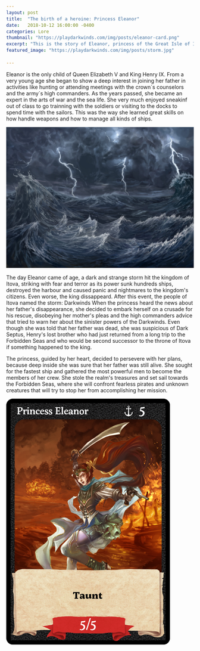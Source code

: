 ```yaml
---
layout: post
title:  "The birth of a heroine: Princess Eleanor"
date:   2018-10-12 16:00:00 -0400
categories: Lore
thumbnail: "https://playdarkwinds.com/img/posts/eleanor-card.png"
excerpt: "This is the story of Eleanor, princess of the Great Isle of Itova, who seeks to become the most powerful warrior in the world and to navigate across the Forbidden Seas to show that nothing can come across her aiml to dominate the Seven Seas."
featured_image: "https://playdarkwinds.com/img/posts/storm.jpg"

---
```

 
Eleanor is the only child of Queen Elizabeth V and King Henry IX.  From a very young age she began to show a deep interest in joining her father in activities like hunting or attending meetings with the crown´s counselors and the army´s high commanders. As the years passed, she became an expert in the arts of war and the sea life. She very much enjoyed sneakinf out of class to go trainning with the soldiers or visiting to the docks to spend time with the sailors. This was the way she learned great skills on how handle weapons and how to manage all kinds of ships.

![The Darkwinds](/img/posts/storm.jpg)

The day Eleanor came of age, a dark and strange storm hit the kingdom of Itova, striking with fear and terror as its power sunk hundreds ships, destroyed the harbour and caused panic and nightmares to the kingdom's citizens. Even worse, the king dissappeard.  After this event, the people of Itova named the storm: Darkwinds 
When the princess heard the news about her father's disappearance, she decided to embark herself on a crusade for his rescue, disobeying her mother's pleas and the high commanders advice that tried to warn her about the sinister powers of the Darkwinds. Even though she was told that her father was dead, she was suspicious of Dark Septus, Henry's lost brother who had just returned from a long trip to the Forbidden Seas and who would be second successor to the throne of Itova if something happened to the king.
 
The princess, guided by her heart, decided to persevere with her plans,  because deep inside she was sure that her father was still alive. She sought for the fastest ship and  gathered the most powerful men to become the members of her crew. She stole the realm's treasures and set sail towards the Forbidden Seas, where she will confront fearless pirates and unknown creatures that will try to stop her from accomplishing her mission.

![Her Royal Highness, Princess Eleanor](/img/posts/eleanor-card.png)

